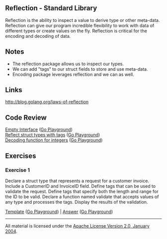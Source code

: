## Reflection - Standard Library

Reflection is the ability to inspect a value to derive type or other meta-data. Reflection can give our program incredible flexibility to work with data of different types or create values on the fly. Reflection is critical for the encoding and decoding of data.

## Notes

* The reflection package allows us to inspect our types.
* We can add "tags" to our struct fields to store and use meta-data.
* Encoding package leverages reflection and we can as well.

## Links

http://blog.golang.org/laws-of-reflection

## Code Review

[Empty Interface](example1/example1.go) ([Go Playground](http://play.golang.org/p/peXhv7-dYi))  
[Reflect struct types with tags](example2/example2.go) ([Go Playground](http://play.golang.org/p/r-riAX2m6l))  
[Decoding function for integers](example3/example3.go) ([Go Playground](http://play.golang.org/p/oQS__TEal_))

## Exercises

### Exercise 1
Declare a struct type that represents a request for a customer invoice. Include a CustomerID and InvoiceID field. Define tags that can be used to validate the request. Define tags that specify both the length and range for the ID to be valid. Declare a function named validate that accepts values of any type and processes the tags. Display the results of the validation.

[Template](exercises/template1/template1.go) ([Go Playground](http://play.golang.org/p/LKWPS9cN_n)) | 
[Answer](exercises/exercise1/exercise1.go) ([Go Playground](http://play.golang.org/p/pDTvc6jEjt))
___
All material is licensed under the [Apache License Version 2.0, January 2004](http://www.apache.org/licenses/LICENSE-2.0).
